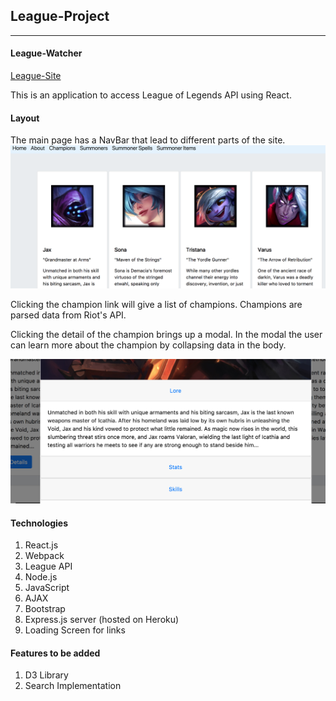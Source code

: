 ## League-Project
---
#### League-Watcher

[League-Site](https://league-watcher.herokuapp.com/)

This is an application to access League of Legends API using React.

#### Layout
The main page has a NavBar that lead to different parts of the site.
![navbar](/src/assets/images/champs.png)

Clicking the champion link will give a list of champions.
Champions are parsed data from Riot's API.

Clicking the detail of the champion brings up a modal. In the modal
the user can learn more about the champion by collapsing data in the body.

![navbar](/src/assets/images/skills.png)


#### Technologies
1. React.js
2. Webpack
3. League API
4. Node.js
5. JavaScript
6. AJAX
7. Bootstrap
8. Express.js server (hosted on Heroku)
9. Loading Screen for links

#### Features to be added

1. D3 Library
2. Search Implementation
